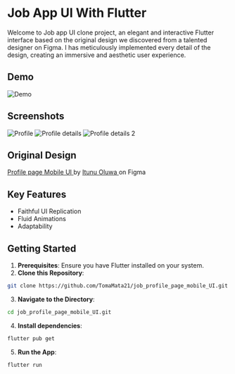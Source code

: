 # Job App UI With Flutter

Welcome to  Job app UI clone project, an elegant and interactive Flutter interface based on the original design we discovered from a talented designer on Figma. I has meticulously implemented every detail of the design, creating an immersive and aesthetic user experience.




## Demo

![Demo](https://github.com/TomaMata21/job_profile_page_mobile_UI/blob/main/demo/Job-Ui.gif?raw=true)


## Screenshots

![Profile](https://github.com/TomaMata21/job_profile_page_mobile_UI/blob/main/screenshots/profilee.jpg?raw=true)
![Profile details](https://github.com/TomaMata21/job_profile_page_mobile_UI/blob/main/screenshots/profile_details.jpg?raw=true)
![Profile details 2](https://github.com/TomaMata21/job_profile_page_mobile_UI/blob/main/screenshots/profile_details2.jpg?raw=true)


## Original Design
[Profile page Mobile UI ](https://www.figma.com/community/file/1044938598351718939)
by [Itunu Oluwa ](https://www.figma.com/@thisisaltgian) on Figma

## Key Features

* Faithful UI Replication
* Fluid Animations
* Adaptability
## Getting Started
1. **Prerequisites**: Ensure you have Flutter installed on your system.
2. **Clone this Repository**:
 ```bash
git clone https://github.com/TomaMata21/job_profile_page_mobile_UI.git
```
3. **Navigate to the Directory**:
  ```bash
cd job_profile_page_mobile_UI.git
```  
4. **Install dependencies**:
  ```bash
 flutter pub get
```
5. **Run the App**:
 ```bash
 flutter run
```  
